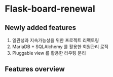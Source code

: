 
# Flask-board-renewal

## Newly added features

1. 일관성과 지속가능성을 위한 프로젝트 리펙토링
2. MariaDB + SQLAlchemy 를 활용한 회원관리 로직
3. Pluggable view 를 활용한 라우팅 분리

## Features overview